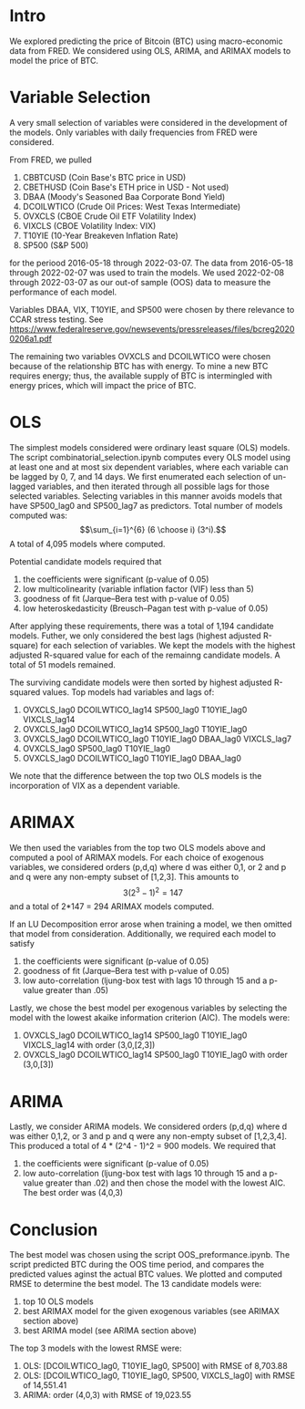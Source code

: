 # Intro
We explored predicting the price of Bitcoin (BTC) using macro-economic data from FRED. We considered using OLS, ARIMA, and ARIMAX models to model 
the price of BTC. 

# Variable Selection
A very small selection of variables were considered in the development of the models. Only variables with daily frequencies from FRED were considered. 

From FRED, we pulled
  1. CBBTCUSD (Coin Base's BTC price in USD)
  2. CBETHUSD (Coin Base's ETH price in USD - Not used)
  3. DBAA (Moody's Seasoned Baa Corporate Bond Yield)
  4. DCOILWTICO (Crude Oil Prices: West Texas Intermediate)
  5. OVXCLS (CBOE Crude Oil ETF Volatility Index)
  6. VIXCLS (CBOE Volatility Index: VIX)
  7. T10YIE	(10-Year Breakeven Inflation Rate)
  8. SP500 (S&P 500)

for the periood 2016-05-18 through 2022-03-07. The data from 2016-05-18 through 2022-02-07 was used to train the models. We used 2022-02-08 through 
2022-03-07 as our out-of sample (OOS) data to measure the performance of each model. 

Variables DBAA, VIX, T10YIE, and SP500 were chosen by there relevance to CCAR stress testing. See  
https://www.federalreserve.gov/newsevents/pressreleases/files/bcreg20200206a1.pdf

The remaining two variables OVXCLS and DCOILWTICO were chosen because of the relationship BTC has with energy. To mine a new BTC requires energy; thus,
the available supply of BTC is intermingled with energy prices, which will impact the price of BTC.

# OLS
The simplest models considered were ordinary least square (OLS) models. The script combinatorial_selection.ipynb computes every OLS model using
at least one and at most six dependent variables, where each variable can be lagged by 0, 7, and 14 days. We first enumerated each selection of
un-lagged variables, and then iterated through all possible lags for those selected variables. Selecting variables in this manner avoids models
that have SP500_lag0 and SP500_lag7 as predictors. Total number of models computed was:
  $$\sum_{i=1}^{6} (6 \choose i) (3^i).$$
A total of 4,095 models where computed.

Potential candidate models required that 
  1. the coefficients were significant (p-value of 0.05)
  2. low multicolinearity (variable inflation factor (VIF) less than 5) 
  3. goodness of fit (Jarque–Bera test with p-value of 0.05)
  4. low heteroskedasticity (Breusch–Pagan test with p-value of 0.05)

After applying these requirements, there was a total of 1,194 candidate models. Futher, we only considered the best lags (highest adjusted 
R-square) for each selection of variables. We kept the models with the highest adjusted R-squared value for each of the remainng candidate models. 
A total of 51 models remained.

The surviving candidate models were then sorted by highest adjusted R-squared values. Top models had variables and lags of:
  1. OVXCLS_lag0	DCOILWTICO_lag14	SP500_lag0  T10YIE_lag0 VIXCLS_lag14	
  2. OVXCLS_lag0	DCOILWTICO_lag14	SP500_lag0	T10YIE_lag0	
  3. OVXCLS_lag0	DCOILWTICO_lag0	  T10YIE_lag0	DBAA_lag0	  VIXCLS_lag7	
  4. OVXCLS_lag0	SP500_lag0	      T10YIE_lag0
  5. OVXCLS_lag0	DCOILWTICO_lag0	  T10YIE_lag0	DBAA_lag0	

We note that the difference between the top two OLS models is the incorporation of VIX as a dependent variable.

# ARIMAX
We then used the variables from the top two OLS models above and computed a pool of ARIMAX models.  For each choice of exogenous variables, we
considered orders (p,d,q) where d was either 0,1, or 2 and p and q were any non-empty subset of [1,2,3]. This amounts to
  $$ 3(2^{3} - 1)^2 = 147 $$
and a total of 2*147 = 294 ARIMAX models computed.

If an LU Decomposition error arose when training a model, we then omitted that model from consideration. Additionally, we required each model to 
satisfy
  1. the coefficients were significant (p-value of 0.05)
  2. goodness of fit (Jarque–Bera test with p-value of 0.05)
  3. low auto-correlation (ljung-box test with lags 10 through 15 and a p-value greater than .05)

Lastly, we chose the best model per exogenous variables by selecting the model with the lowest akaike information criterion (AIC). The models were:
  1. OVXCLS_lag0	DCOILWTICO_lag14	SP500_lag0  T10YIE_lag0 VIXCLS_lag14	with order (3,0,[2,3])
  2. OVXCLS_lag0	DCOILWTICO_lag14	SP500_lag0	T10YIE_lag0	              with order (3,0,[3])

# ARIMA
Lastly, we consider ARIMA models. We considered orders (p,d,q) where d was either 0,1,2, or 3 and p and q were any non-empty subset of [1,2,3,4].
This produced a total of 4 * (2^4 - 1)^2 = 900 models. We required that
  1. the coefficients were significant (p-value of 0.05)
  2. low auto-correlation (ljung-box test with lags 10 through 15 and a p-value greater than .02)
and then chose the model with the lowest AIC. The best order was (4,0,3)

# Conclusion
The best model was chosen using the script OOS_preformance.ipynb. The script predicted BTC during the OOS time period, and compares the predicted values
aginst the actual BTC values. We plotted and computed RMSE to determine the best model. The 13 candidate models were:
  1. top 10 OLS models
  2. best ARIMAX model for the given exogenous variables (see ARIMAX section above)
  3. best ARIMA model (see ARIMA section above)

The top 3 models with the lowest RMSE were:
  1. OLS: [DCOILWTICO_lag0, T10YIE_lag0, SP500] with RMSE of 8,703.88
  6. OLS: [DCOILWTICO_lag0, T10YIE_lag0, SP500, VIXCLS_lag0] with RMSE of 14,551.41
  7. ARIMA: order (4,0,3) with RMSE of 19,023.55

